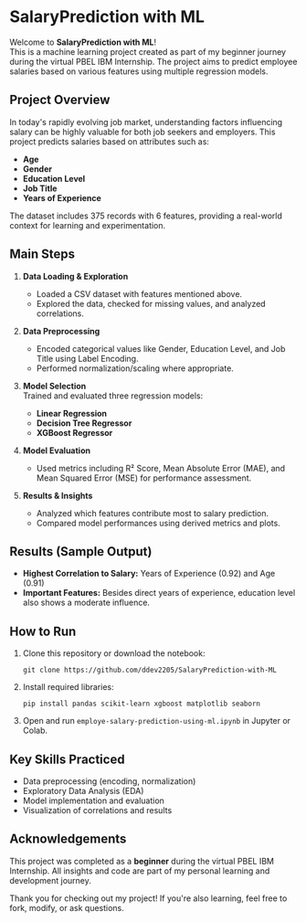 # SalaryPrediction with ML

Welcome to **SalaryPrediction with ML**!  
This is a machine learning project created as part of my beginner journey during the virtual PBEL IBM Internship. The project aims to predict employee salaries based on various features using multiple regression models.

## Project Overview

In today's rapidly evolving job market, understanding factors influencing salary can be highly valuable for both job seekers and employers. This project predicts salaries based on attributes such as:

- **Age**
- **Gender**
- **Education Level**
- **Job Title**
- **Years of Experience**

The dataset includes 375 records with 6 features, providing a real-world context for learning and experimentation.

## Main Steps

1. **Data Loading & Exploration**
    - Loaded a CSV dataset with features mentioned above.
    - Explored the data, checked for missing values, and analyzed correlations.

2. **Data Preprocessing**
    - Encoded categorical values like Gender, Education Level, and Job Title using Label Encoding.
    - Performed normalization/scaling where appropriate.

3. **Model Selection**  
    Trained and evaluated three regression models:
    - **Linear Regression**
    - **Decision Tree Regressor**
    - **XGBoost Regressor**

4. **Model Evaluation**
    - Used metrics including R² Score, Mean Absolute Error (MAE), and Mean Squared Error (MSE) for performance assessment.

5. **Results & Insights**
    - Analyzed which features contribute most to salary prediction.
    - Compared model performances using derived metrics and plots.

## Results (Sample Output)

- **Highest Correlation to Salary:** Years of Experience (0.92) and Age (0.91)
- **Important Features:** Besides direct years of experience, education level also shows a moderate influence.

## How to Run

1. Clone this repository or download the notebook:
    ```
    git clone https://github.com/ddev2205/SalaryPrediction-with-ML
    ```
2. Install required libraries:
    ```
    pip install pandas scikit-learn xgboost matplotlib seaborn
    ```
3. Open and run `employe-salary-prediction-using-ml.ipynb` in Jupyter or Colab.

## Key Skills Practiced

- Data preprocessing (encoding, normalization)
- Exploratory Data Analysis (EDA)
- Model implementation and evaluation
- Visualization of correlations and results

## Acknowledgements

This project was completed as a **beginner** during the virtual PBEL IBM Internship. All insights and code are part of my personal learning and development journey.

Thank you for checking out my project! If you're also learning, feel free to fork, modify, or ask questions.
